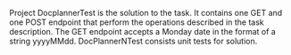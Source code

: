 Project DocplannerTest is the solution to the task. It contains one GET and one POST endpoint that perform the operations described in the task description. The GET endpoint accepts a Monday date in the format of a string yyyyMMdd.
DocPlannerNTest consists unit tests for solution.	
